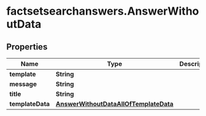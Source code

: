 # factsetsearchanswers.AnswerWithoutData

## Properties

Name | Type | Description | Notes
------------ | ------------- | ------------- | -------------
**template** | **String** |  | 
**message** | **String** |  | 
**title** | **String** |  | 
**templateData** | [**AnswerWithoutDataAllOfTemplateData**](AnswerWithoutDataAllOfTemplateData.md) |  | 


